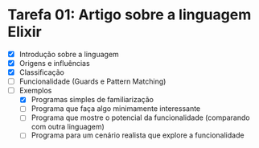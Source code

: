 # Tarefa 01: Artigo sobre a linguagem Elixir

- [x] Introdução sobre a linguagem
- [x] Origens e influências
- [x] Classificação
- [ ] Funcionalidade (Guards e Pattern Matching)
- [ ] Exemplos
  - [x] Programas simples de familiarização
  - [ ] Programa que faça algo minimamente interessante
  - [ ] Programa que mostre o potencial da funcionalidade (comparando com outra linguagem)
  - [ ] Programa para um cenário realista que explore a funcionalidade
